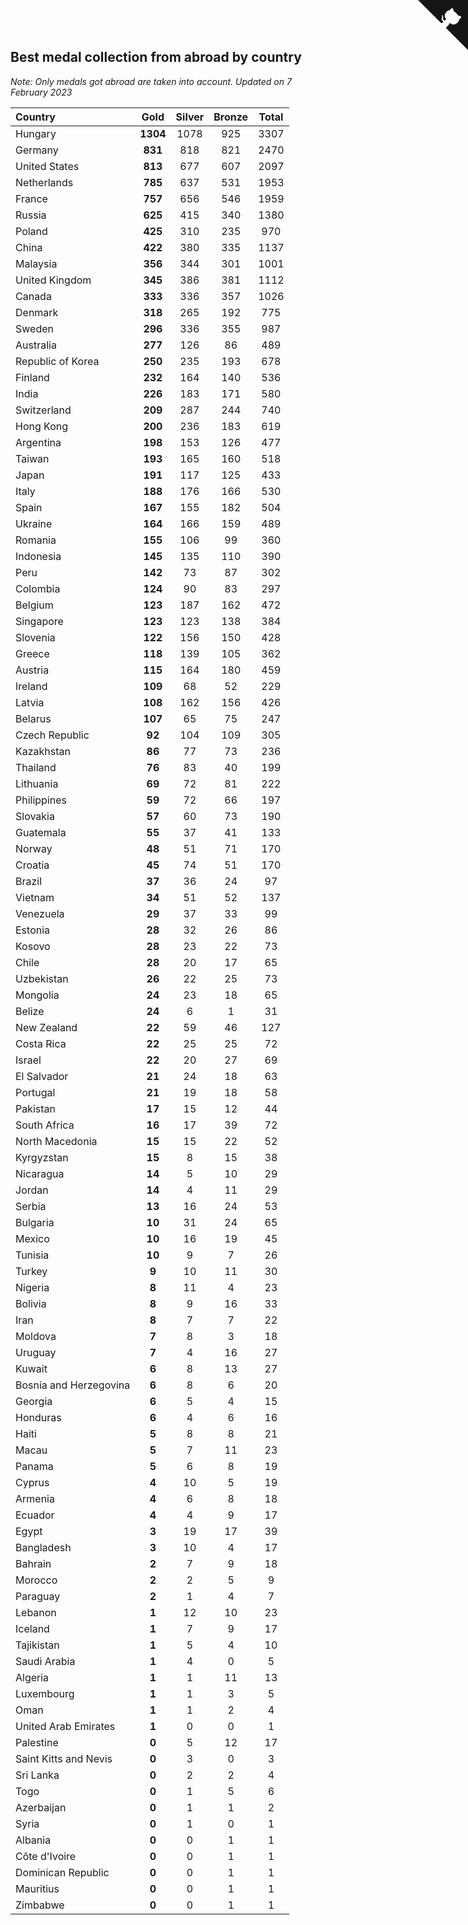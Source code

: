 ## Best medal collection from abroad by country

*Note: Only medals got abroad are taken into account.*
*Updated on  7 February 2023*

| Country | Gold | Silver | Bronze | Total |
| :--- | :--: | :--: | :--: | :--: |
| Hungary | **1304** | 1078 | 925 | 3307 |
| Germany | **831** | 818 | 821 | 2470 |
| United States | **813** | 677 | 607 | 2097 |
| Netherlands | **785** | 637 | 531 | 1953 |
| France | **757** | 656 | 546 | 1959 |
| Russia | **625** | 415 | 340 | 1380 |
| Poland | **425** | 310 | 235 | 970 |
| China | **422** | 380 | 335 | 1137 |
| Malaysia | **356** | 344 | 301 | 1001 |
| United Kingdom | **345** | 386 | 381 | 1112 |
| Canada | **333** | 336 | 357 | 1026 |
| Denmark | **318** | 265 | 192 | 775 |
| Sweden | **296** | 336 | 355 | 987 |
| Australia | **277** | 126 | 86 | 489 |
| Republic of Korea | **250** | 235 | 193 | 678 |
| Finland | **232** | 164 | 140 | 536 |
| India | **226** | 183 | 171 | 580 |
| Switzerland | **209** | 287 | 244 | 740 |
| Hong Kong | **200** | 236 | 183 | 619 |
| Argentina | **198** | 153 | 126 | 477 |
| Taiwan | **193** | 165 | 160 | 518 |
| Japan | **191** | 117 | 125 | 433 |
| Italy | **188** | 176 | 166 | 530 |
| Spain | **167** | 155 | 182 | 504 |
| Ukraine | **164** | 166 | 159 | 489 |
| Romania | **155** | 106 | 99 | 360 |
| Indonesia | **145** | 135 | 110 | 390 |
| Peru | **142** | 73 | 87 | 302 |
| Colombia | **124** | 90 | 83 | 297 |
| Belgium | **123** | 187 | 162 | 472 |
| Singapore | **123** | 123 | 138 | 384 |
| Slovenia | **122** | 156 | 150 | 428 |
| Greece | **118** | 139 | 105 | 362 |
| Austria | **115** | 164 | 180 | 459 |
| Ireland | **109** | 68 | 52 | 229 |
| Latvia | **108** | 162 | 156 | 426 |
| Belarus | **107** | 65 | 75 | 247 |
| Czech Republic | **92** | 104 | 109 | 305 |
| Kazakhstan | **86** | 77 | 73 | 236 |
| Thailand | **76** | 83 | 40 | 199 |
| Lithuania | **69** | 72 | 81 | 222 |
| Philippines | **59** | 72 | 66 | 197 |
| Slovakia | **57** | 60 | 73 | 190 |
| Guatemala | **55** | 37 | 41 | 133 |
| Norway | **48** | 51 | 71 | 170 |
| Croatia | **45** | 74 | 51 | 170 |
| Brazil | **37** | 36 | 24 | 97 |
| Vietnam | **34** | 51 | 52 | 137 |
| Venezuela | **29** | 37 | 33 | 99 |
| Estonia | **28** | 32 | 26 | 86 |
| Kosovo | **28** | 23 | 22 | 73 |
| Chile | **28** | 20 | 17 | 65 |
| Uzbekistan | **26** | 22 | 25 | 73 |
| Mongolia | **24** | 23 | 18 | 65 |
| Belize | **24** | 6 | 1 | 31 |
| New Zealand | **22** | 59 | 46 | 127 |
| Costa Rica | **22** | 25 | 25 | 72 |
| Israel | **22** | 20 | 27 | 69 |
| El Salvador | **21** | 24 | 18 | 63 |
| Portugal | **21** | 19 | 18 | 58 |
| Pakistan | **17** | 15 | 12 | 44 |
| South Africa | **16** | 17 | 39 | 72 |
| North Macedonia | **15** | 15 | 22 | 52 |
| Kyrgyzstan | **15** | 8 | 15 | 38 |
| Nicaragua | **14** | 5 | 10 | 29 |
| Jordan | **14** | 4 | 11 | 29 |
| Serbia | **13** | 16 | 24 | 53 |
| Bulgaria | **10** | 31 | 24 | 65 |
| Mexico | **10** | 16 | 19 | 45 |
| Tunisia | **10** | 9 | 7 | 26 |
| Turkey | **9** | 10 | 11 | 30 |
| Nigeria | **8** | 11 | 4 | 23 |
| Bolivia | **8** | 9 | 16 | 33 |
| Iran | **8** | 7 | 7 | 22 |
| Moldova | **7** | 8 | 3 | 18 |
| Uruguay | **7** | 4 | 16 | 27 |
| Kuwait | **6** | 8 | 13 | 27 |
| Bosnia and Herzegovina | **6** | 8 | 6 | 20 |
| Georgia | **6** | 5 | 4 | 15 |
| Honduras | **6** | 4 | 6 | 16 |
| Haiti | **5** | 8 | 8 | 21 |
| Macau | **5** | 7 | 11 | 23 |
| Panama | **5** | 6 | 8 | 19 |
| Cyprus | **4** | 10 | 5 | 19 |
| Armenia | **4** | 6 | 8 | 18 |
| Ecuador | **4** | 4 | 9 | 17 |
| Egypt | **3** | 19 | 17 | 39 |
| Bangladesh | **3** | 10 | 4 | 17 |
| Bahrain | **2** | 7 | 9 | 18 |
| Morocco | **2** | 2 | 5 | 9 |
| Paraguay | **2** | 1 | 4 | 7 |
| Lebanon | **1** | 12 | 10 | 23 |
| Iceland | **1** | 7 | 9 | 17 |
| Tajikistan | **1** | 5 | 4 | 10 |
| Saudi Arabia | **1** | 4 | 0 | 5 |
| Algeria | **1** | 1 | 11 | 13 |
| Luxembourg | **1** | 1 | 3 | 5 |
| Oman | **1** | 1 | 2 | 4 |
| United Arab Emirates | **1** | 0 | 0 | 1 |
| Palestine | **0** | 5 | 12 | 17 |
| Saint Kitts and Nevis | **0** | 3 | 0 | 3 |
| Sri Lanka | **0** | 2 | 2 | 4 |
| Togo | **0** | 1 | 5 | 6 |
| Azerbaijan | **0** | 1 | 1 | 2 |
| Syria | **0** | 1 | 0 | 1 |
| Albania | **0** | 0 | 1 | 1 |
| Côte d'Ivoire | **0** | 0 | 1 | 1 |
| Dominican Republic | **0** | 0 | 1 | 1 |
| Mauritius | **0** | 0 | 1 | 1 |
| Zimbabwe | **0** | 0 | 1 | 1 |


<a href="https://github.com/jonatanklosko/wca_statistics" class="github-corner" aria-label="View source on Github"><svg width="80" height="80" viewBox="0 0 250 250" style="fill:#151513; color:#fff; position: absolute; top: 0; border: 0; right: 0;" aria-hidden="true"><path d="M0,0 L115,115 L130,115 L142,142 L250,250 L250,0 Z"></path><path d="M128.3,109.0 C113.8,99.7 119.0,89.6 119.0,89.6 C122.0,82.7 120.5,78.6 120.5,78.6 C119.2,72.0 123.4,76.3 123.4,76.3 C127.3,80.9 125.5,87.3 125.5,87.3 C122.9,97.6 130.6,101.9 134.4,103.2" fill="currentColor" style="transform-origin: 130px 106px;" class="octo-arm"></path><path d="M115.0,115.0 C114.9,115.1 118.7,116.5 119.8,115.4 L133.7,101.6 C136.9,99.2 139.9,98.4 142.2,98.6 C133.8,88.0 127.5,74.4 143.8,58.0 C148.5,53.4 154.0,51.2 159.7,51.0 C160.3,49.4 163.2,43.6 171.4,40.1 C171.4,40.1 176.1,42.5 178.8,56.2 C183.1,58.6 187.2,61.8 190.9,65.4 C194.5,69.0 197.7,73.2 200.1,77.6 C213.8,80.2 216.3,84.9 216.3,84.9 C212.7,93.1 206.9,96.0 205.4,96.6 C205.1,102.4 203.0,107.8 198.3,112.5 C181.9,128.9 168.3,122.5 157.7,114.1 C157.9,116.9 156.7,120.9 152.7,124.9 L141.0,136.5 C139.8,137.7 141.6,141.9 141.8,141.8 Z" fill="currentColor" class="octo-body"></path></svg></a><style>.github-corner:hover .octo-arm{animation:octocat-wave 560ms ease-in-out}@keyframes octocat-wave{0%,100%{transform:rotate(0)}20%,60%{transform:rotate(-25deg)}40%,80%{transform:rotate(10deg)}}@media (max-width:500px){.github-corner:hover .octo-arm{animation:none}.github-corner .octo-arm{animation:octocat-wave 560ms ease-in-out}}</style>
